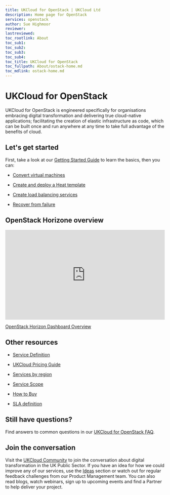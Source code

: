 ```yaml
---
title: UKCloud for OpenStack | UKCloud Ltd
description: Home page for OpenStack
services: openstack
author: Sue Highmoor
reviewer:
lastreviewed: 
toc_rootlink: About
toc_sub1: 
toc_sub2:
toc_sub3:
toc_sub4:
toc_title: UKCloud for OpenStack
toc_fullpath: About/ostack-home.md
toc_mdlink: ostack-home.md
---
```


# UKCloud for OpenStack

UKCloud for OpenStack is engineered specifically for organisations embracing digital transformation and delivering true cloud-native applications; facilitating the creation of elastic infrastructure as code, which can be built once and run anywhere at any time to take full advantage of the benefits of cloud.

## Let's get started

First, take a look at our [Getting Started Guide](ostack-gs.md) to learn the basics, then you can:

<div class="row">
  <div class="col-md-3"><ul><li><p><a href="https://docs.ukcloud.com/articles/openstack/ostack-how-convert-vms.html">Convert virtual machines</a></p></ul></div>
  <div class="col-md-3"><ul><li><p><a href="https://docs.ukcloud.com/articles/openstack/ostack-how-create-heat-template.html">Create and deploy a Heat template</a></p></ul></div>
  <div class="col-md-3"><ul><li><p><a href="https://docs.ukcloud.com/articles/openstack/ostack-how-create-load-balancer.html">Create load balancing services</a></p></ul></div>
  <div class="col-md-3"><ul><li><p><a href="https://docs.ukcloud.com/articles/openstack/ostack-how-recover-instance.html">Recover from failure</a></p></ul></div>
</div>

## OpenStack Horizone overview

<div class="row">
  <div class="col-md-6">
    <div style="padding:56.25% 0 0 0;position:relative;">
      <iframe src="https://player.vimeo.com/video/305934797?color=ffffff&title=0&byline=0&portrait=0" style="position:absolute;top:0;left:0;width:100%;height:100%;" frameborder="0" allow="autoplay; fullscreen" allowfullscreen>
      </iframe>
    </div>
    <p><a href="https://vimeo.com/305934797">OpenStack Horizon Dashboard Overview</a></p>
  </div>
  <div class="col-md-6"></div>
</div>
<script src="https://player.vimeo.com/api/player.js"></script>

## Other resources

<div class="row">
  <div class="col-md-4"><ul><li><p><a href="https://docs.ukcloud.com/articles/openstack/ostack-sd.html">Service Definition</a></p></ul></div>
  <div class="col-md-4"><ul><li><p><a href="https://ukcloud.com/wp-content/uploads/2019/06/ukcloud-pricing-guide-11.0.pdf">UKCloud Pricing Guide</a></p></ul></div>
  <div class="col-md-4"><ul><li><p><a href="https://docs.ukcloud.com/articles/other/other-ref-services-by-region.html">Services by region</a></p></ul></div>
</div>

<div class="row">
  <div class="col-md-4"><ul><li><p><a href="https://docs.ukcloud.com/articles/openstack/ostack-sco.html">Service Scope</a></p></ul></div>
  <div class="col-md-4"><ul><li><p><a href="https://ukcloud.com/how-to-buy/">How to Buy</a></p></ul></div>
  <div class="col-md-4"><ul><li><p><a href="https://docs.ukcloud.com/articles/other/other-ref-sla-definition.html">SLA definition</a></p></ul></div>
</div>

## Still have questions?

Find answers to common questions in our [UKCloud for OpenStack FAQ](ostack-faq.md).

## Join the conversation

Visit the <a href="https://community.ukcloud.com">UKCloud Community</a> to join the conversation about digital transformation in the UK Public Sector. If you have an idea for how we could improve any of our services, use the <a href="https://community.ukcloud.com/ideas">Ideas</a> section or watch out for regular feedback challenges from our Product Management team. You can also read blogs, watch webinars, sign up to upcoming events and find a Partner to help deliver your project.
